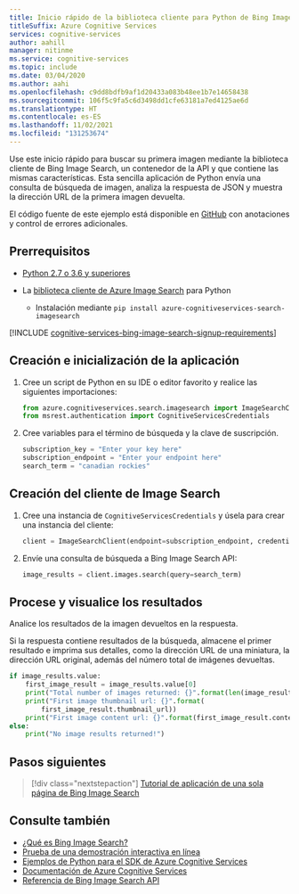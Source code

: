 ```yaml
---
title: Inicio rápido de la biblioteca cliente para Python de Bing Image Search
titleSuffix: Azure Cognitive Services
services: cognitive-services
author: aahill
manager: nitinme
ms.service: cognitive-services
ms.topic: include
ms.date: 03/04/2020
ms.author: aahi
ms.openlocfilehash: c9dd8bdfb9af1d20433a083b48ee1b7e14658438
ms.sourcegitcommit: 106f5c9fa5c6d3498dd1cfe63181a7ed4125ae6d
ms.translationtype: HT
ms.contentlocale: es-ES
ms.lasthandoff: 11/02/2021
ms.locfileid: "131253674"
---
```

Use este inicio rápido para buscar su primera imagen mediante la biblioteca cliente de Bing Image Search, un contenedor de la API y que contiene las mismas características. Esta sencilla aplicación de Python envía una consulta de búsqueda de imagen, analiza la respuesta de JSON y muestra la dirección URL de la primera imagen devuelta.

El código fuente de este ejemplo está disponible en [GitHub](https://github.com/Azure-Samples/cognitive-services-python-sdk-samples/blob/master/samples/search/image-search-quickstart.py) con anotaciones y control de errores adicionales.

## <a name="prerequisites"></a>Prerrequisitos

* [Python 2.7 o 3.6 y superiores](https://www.python.org/)

* La [biblioteca cliente de Azure Image Search](https://pypi.org/project/azure-cognitiveservices-search-imagesearch/) para Python
    * Instalación mediante `pip install azure-cognitiveservices-search-imagesearch`

[!INCLUDE [cognitive-services-bing-image-search-signup-requirements](~/includes/cognitive-services-bing-image-search-signup-requirements.md)]

## <a name="create-and-initialize-the-application"></a>Creación e inicialización de la aplicación

1. Cree un script de Python en su IDE o editor favorito y realice las siguientes importaciones:

    ```python
    from azure.cognitiveservices.search.imagesearch import ImageSearchClient
    from msrest.authentication import CognitiveServicesCredentials
    ```

2. Cree variables para el término de búsqueda y la clave de suscripción.

    ```python
    subscription_key = "Enter your key here"
    subscription_endpoint = "Enter your endpoint here"
    search_term = "canadian rockies"
    ```

## <a name="create-the-image-search-client"></a>Creación del cliente de Image Search

1. Cree una instancia de `CognitiveServicesCredentials` y úsela para crear una instancia del cliente:

    ```python
    client = ImageSearchClient(endpoint=subscription_endpoint, credentials=CognitiveServicesCredentials(subscription_key))
    ```

1. Envíe una consulta de búsqueda a Bing Image Search API:

    ```python
    image_results = client.images.search(query=search_term)
    ```

## <a name="process-and-view-the-results"></a>Procese y visualice los resultados

Analice los resultados de la imagen devueltos en la respuesta.

Si la respuesta contiene resultados de la búsqueda, almacene el primer resultado e imprima sus detalles, como la dirección URL de una miniatura, la dirección URL original, además del número total de imágenes devueltas.  

```python
if image_results.value:
    first_image_result = image_results.value[0]
    print("Total number of images returned: {}".format(len(image_results.value)))
    print("First image thumbnail url: {}".format(
        first_image_result.thumbnail_url))
    print("First image content url: {}".format(first_image_result.content_url))
else:
    print("No image results returned!")
```

## <a name="next-steps"></a>Pasos siguientes

> [!div class="nextstepaction"]
> [Tutorial de aplicación de una sola página de Bing Image Search](../../tutorial-bing-image-search-single-page-app.md)

## <a name="see-also"></a>Consulte también

* [¿Qué es Bing Image Search?](../../overview.md)  
* [Prueba de una demostración interactiva en línea](https://azure.microsoft.com/services/cognitive-services/bing-image-search-api/)  
* [Ejemplos de Python para el SDK de Azure Cognitive Services](https://github.com/Azure-Samples/cognitive-services-python-sdk-samples)  
* [Documentación de Azure Cognitive Services](../../../index.yml)
* [Referencia de Bing Image Search API](/rest/api/cognitiveservices-bingsearch/bing-images-api-v7-reference)